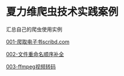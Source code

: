 # 夏力维爬虫技术实践案例
汇总自己的爬虫使用实例

[001-爬取电子书scribd.com](001-爬取电子书scribd.com "001-爬取电子书scribd.com")

[002-文件重命名顺序补全](002-文件重命名顺序补全 "002-文件重命名顺序补全")

[003-ffmpeg视频转码](003-ffmpeg视频转码 "003-ffmpeg视频转码")
